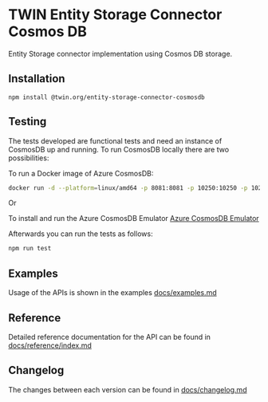 # TWIN Entity Storage Connector Cosmos DB

Entity Storage connector implementation using Cosmos DB storage.

## Installation

```shell
npm install @twin.org/entity-storage-connector-cosmosdb
```

## Testing

The tests developed are functional tests and need an instance of CosmosDB up and running. To run CosmosDB locally there are two possibilities:

To run a Docker image of Azure CosmosDB:

```sh
docker run -d --platform=linux/amd64 -p 8081:8081 -p 10250:10250 -p 10251:10251 -p 10252:10252 -p 10253:10253 -p 10254:10254 -m 3g --name twin-entity-cosmos -e AZURE_COSMOS_EMULATOR_PARTITION_COUNT=10 -e AZURE_COSMOS_EMULATOR_ENABLE_DATA_PERSISTENCE=true -e AZURE_COSMOS_EMULATOR_IP_ADDRESS_OVERRIDE='127.0.0.1' mcr.microsoft.com/cosmosdb/linux/azure-cosmos-emulator
```

Or

To install and run the Azure CosmosDB Emulator [Azure CosmosDB Emulator](https://learn.microsoft.com/en-us/azure/cosmos-db/how-to-develop-emulator)

Afterwards you can run the tests as follows:

```sh
npm run test
```

## Examples

Usage of the APIs is shown in the examples [docs/examples.md](docs/examples.md)

## Reference

Detailed reference documentation for the API can be found in [docs/reference/index.md](docs/reference/index.md)

## Changelog

The changes between each version can be found in [docs/changelog.md](docs/changelog.md)
